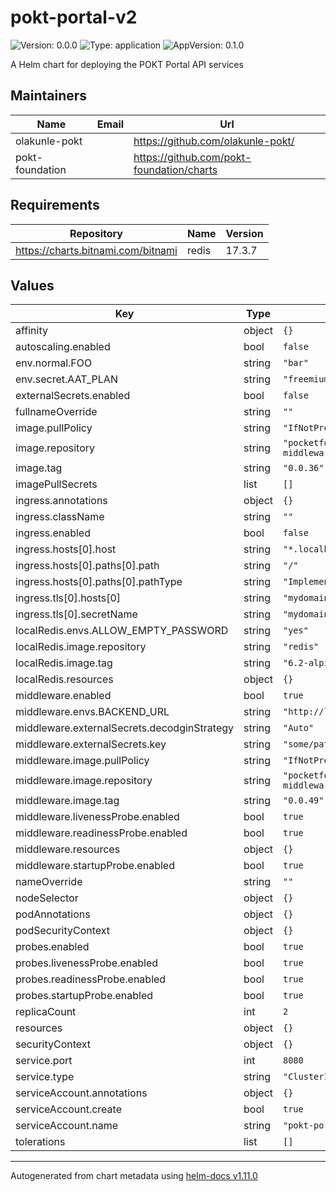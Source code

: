 # pokt-portal-v2

![Version: 0.0.0](https://img.shields.io/badge/Version-0.1.15-informational?style=flat-square) ![Type: application](https://img.shields.io/badge/Type-application-informational?style=flat-square) ![AppVersion: 0.1.0](https://img.shields.io/badge/AppVersion-0.1.0-informational?style=flat-square)

A Helm chart for deploying the POKT Portal API services

## Maintainers

| Name | Email | Url |
| ---- | ------ | --- |
| olakunle-pokt |  | <https://github.com/olakunle-pokt/> |
| pokt-foundation |  | <https://github.com/pokt-foundation/charts> |

## Requirements

| Repository | Name | Version |
|------------|------|---------|
| https://charts.bitnami.com/bitnami | redis | 17.3.7 |

## Values

| Key | Type | Default | Description |
|-----|------|---------|-------------|
| affinity | object | `{}` |  |
| autoscaling.enabled | bool | `false` |  |
| env.normal.FOO | string | `"bar"` |  |
| env.secret.AAT_PLAN | string | `"freemium"` |  |
| externalSecrets.enabled | bool | `false` |  |
| fullnameOverride | string | `""` |  |
| image.pullPolicy | string | `"IfNotPresent"` |  |
| image.repository | string | `"pocketfoundation/portal-middleware"` |  |
| image.tag | string | `"0.0.36"` |  |
| imagePullSecrets | list | `[]` |  |
| ingress.annotations | object | `{}` |  |
| ingress.className | string | `""` |  |
| ingress.enabled | bool | `false` |  |
| ingress.hosts[0].host | string | `"*.localhost"` |  |
| ingress.hosts[0].paths[0].path | string | `"/"` |  |
| ingress.hosts[0].paths[0].pathType | string | `"ImplementationSpecific"` |  |
| ingress.tls[0].hosts[0] | string | `"mydomain.com"` |  |
| ingress.tls[0].secretName | string | `"mydomain-com-tls"` |  |
| localRedis.envs.ALLOW_EMPTY_PASSWORD | string | `"yes"` |  |
| localRedis.image.repository | string | `"redis"` |  |
| localRedis.image.tag | string | `"6.2-alpine"` |  |
| localRedis.resources | object | `{}` |  |
| middleware.enabled | bool | `true` |  |
| middleware.envs.BACKEND_URL | string | `"http://localhost:3000"` |  |
| middleware.externalSecrets.decodginStrategy | string | `"Auto"` |  |
| middleware.externalSecrets.key | string | `"some/path/secret"` |  |
| middleware.image.pullPolicy | string | `"IfNotPresent"` |  |
| middleware.image.repository | string | `"pocketfoundation/portal-middleware"` |  |
| middleware.image.tag | string | `"0.0.49"` |  |
| middleware.livenessProbe.enabled | bool | `true` |  |
| middleware.readinessProbe.enabled | bool | `true` |  |
| middleware.resources | object | `{}` |  |
| middleware.startupProbe.enabled | bool | `true` |  |
| nameOverride | string | `""` |  |
| nodeSelector | object | `{}` |  |
| podAnnotations | object | `{}` |  |
| podSecurityContext | object | `{}` |  |
| probes.enabled | bool | `true` |  |
| probes.livenessProbe.enabled | bool | `true` |  |
| probes.readinessProbe.enabled | bool | `true` |  |
| probes.startupProbe.enabled | bool | `true` |  |
| replicaCount | int | `2` |  |
| resources | object | `{}` |  |
| securityContext | object | `{}` |  |
| service.port | int | `8080` |  |
| service.type | string | `"ClusterIP"` |  |
| serviceAccount.annotations | object | `{}` |  |
| serviceAccount.create | bool | `true` |  |
| serviceAccount.name | string | `"pokt-portal-v2"` |  |
| tolerations | list | `[]` |  |

----------------------------------------------
Autogenerated from chart metadata using [helm-docs v1.11.0](https://github.com/norwoodj/helm-docs/releases/v1.11.0)
